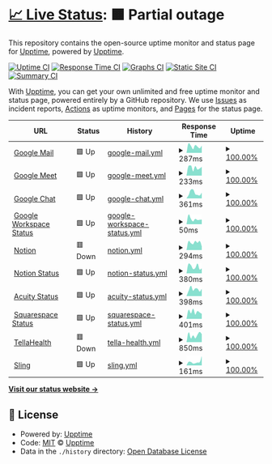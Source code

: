 # [📈 Live Status](https://upptime.github.io/upptime): <!--live status--> **🟧 Partial outage**

This repository contains the open-source uptime monitor and status page for [Upptime](https://upptime.js.org), powered by [Upptime](https://github.com/upptime/upptime).

[![Uptime CI](https://github.com/WhitecapRSC/whitecaprsc-upptime/workflows/Uptime%20CI/badge.svg)](https://github.com/WhitecapRSC/whitecaprsc-upptime/actions?query=workflow%3A%22Uptime+CI%22)
[![Response Time CI](https://github.com/WhitecapRSC/whitecaprsc-upptime/workflows/Response%20Time%20CI/badge.svg)](https://github.com/WhitecapRSC/whitecaprsc-upptime/actions?query=workflow%3A%22Response+Time+CI%22)
[![Graphs CI](https://github.com/WhitecapRSC/whitecaprsc-upptime/workflows/Graphs%20CI/badge.svg)](https://github.com/WhitecapRSC/whitecaprsc-upptime/actions?query=workflow%3A%22Graphs+CI%22)
[![Static Site CI](https://github.com/WhitecapRSC/whitecaprsc-upptime/workflows/Static%20Site%20CI/badge.svg)](https://github.com/WhitecapRSC/whitecaprsc-upptime/actions?query=workflow%3A%22Static+Site+CI%22)
[![Summary CI](https://github.com/WhitecapRSC/whitecaprsc-upptime/workflows/Summary%20CI/badge.svg)](https://github.com/WhitecapRSC/whitecaprsc-upptime/actions?query=workflow%3A%22Summary+CI%22)

With [Upptime](https://upptime.js.org), you can get your own unlimited and free uptime monitor and status page, powered entirely by a GitHub repository. We use [Issues](https://github.com/upptime/upptime/issues) as incident reports, [Actions](https://github.com/WhitecapRSC/whitecaprsc-upptime/actions) as uptime monitors, and [Pages](https://upptime.github.io/upptime) for the status page.

<!--start: status pages-->
<!-- This summary is generated by Upptime (https://github.com/upptime/upptime) -->
<!-- Do not edit this manually, your changes will be overwritten -->
<!-- prettier-ignore -->
| URL | Status | History | Response Time | Uptime |
| --- | ------ | ------- | ------------- | ------ |
| <img alt="" src="https://favicons.githubusercontent.com/mail.google.com" height="13"> [Google Mail](https://mail.google.com/mail) | 🟩 Up | [google-mail.yml](https://github.com/WhitecapRSC/whitecaprsc-upptime/commits/HEAD/history/google-mail.yml) | <details><summary><img alt="Response time graph" src="./graphs/google-mail/response-time-week.png" height="20"> 287ms</summary><br><a href="https://WhitecapRSC.github.io/whitecaprsc-upptime/history/google-mail"><img alt="Response time 239" src="https://img.shields.io/endpoint?url=https%3A%2F%2Fraw.githubusercontent.com%2FWhitecapRSC%2Fwhitecaprsc-upptime%2FHEAD%2Fapi%2Fgoogle-mail%2Fresponse-time.json"></a><br><a href="https://WhitecapRSC.github.io/whitecaprsc-upptime/history/google-mail"><img alt="24-hour response time 312" src="https://img.shields.io/endpoint?url=https%3A%2F%2Fraw.githubusercontent.com%2FWhitecapRSC%2Fwhitecaprsc-upptime%2FHEAD%2Fapi%2Fgoogle-mail%2Fresponse-time-day.json"></a><br><a href="https://WhitecapRSC.github.io/whitecaprsc-upptime/history/google-mail"><img alt="7-day response time 287" src="https://img.shields.io/endpoint?url=https%3A%2F%2Fraw.githubusercontent.com%2FWhitecapRSC%2Fwhitecaprsc-upptime%2FHEAD%2Fapi%2Fgoogle-mail%2Fresponse-time-week.json"></a><br><a href="https://WhitecapRSC.github.io/whitecaprsc-upptime/history/google-mail"><img alt="30-day response time 292" src="https://img.shields.io/endpoint?url=https%3A%2F%2Fraw.githubusercontent.com%2FWhitecapRSC%2Fwhitecaprsc-upptime%2FHEAD%2Fapi%2Fgoogle-mail%2Fresponse-time-month.json"></a><br><a href="https://WhitecapRSC.github.io/whitecaprsc-upptime/history/google-mail"><img alt="1-year response time 239" src="https://img.shields.io/endpoint?url=https%3A%2F%2Fraw.githubusercontent.com%2FWhitecapRSC%2Fwhitecaprsc-upptime%2FHEAD%2Fapi%2Fgoogle-mail%2Fresponse-time-year.json"></a></details> | <details><summary><a href="https://WhitecapRSC.github.io/whitecaprsc-upptime/history/google-mail">100.00%</a></summary><a href="https://WhitecapRSC.github.io/whitecaprsc-upptime/history/google-mail"><img alt="All-time uptime 100.00%" src="https://img.shields.io/endpoint?url=https%3A%2F%2Fraw.githubusercontent.com%2FWhitecapRSC%2Fwhitecaprsc-upptime%2FHEAD%2Fapi%2Fgoogle-mail%2Fuptime.json"></a><br><a href="https://WhitecapRSC.github.io/whitecaprsc-upptime/history/google-mail"><img alt="24-hour uptime 100.00%" src="https://img.shields.io/endpoint?url=https%3A%2F%2Fraw.githubusercontent.com%2FWhitecapRSC%2Fwhitecaprsc-upptime%2FHEAD%2Fapi%2Fgoogle-mail%2Fuptime-day.json"></a><br><a href="https://WhitecapRSC.github.io/whitecaprsc-upptime/history/google-mail"><img alt="7-day uptime 100.00%" src="https://img.shields.io/endpoint?url=https%3A%2F%2Fraw.githubusercontent.com%2FWhitecapRSC%2Fwhitecaprsc-upptime%2FHEAD%2Fapi%2Fgoogle-mail%2Fuptime-week.json"></a><br><a href="https://WhitecapRSC.github.io/whitecaprsc-upptime/history/google-mail"><img alt="30-day uptime 100.00%" src="https://img.shields.io/endpoint?url=https%3A%2F%2Fraw.githubusercontent.com%2FWhitecapRSC%2Fwhitecaprsc-upptime%2FHEAD%2Fapi%2Fgoogle-mail%2Fuptime-month.json"></a><br><a href="https://WhitecapRSC.github.io/whitecaprsc-upptime/history/google-mail"><img alt="1-year uptime 100.00%" src="https://img.shields.io/endpoint?url=https%3A%2F%2Fraw.githubusercontent.com%2FWhitecapRSC%2Fwhitecaprsc-upptime%2FHEAD%2Fapi%2Fgoogle-mail%2Fuptime-year.json"></a></details>
| <img alt="" src="https://favicons.githubusercontent.com/meet.google.com" height="13"> [Google Meet](https://meet.google.com) | 🟩 Up | [google-meet.yml](https://github.com/WhitecapRSC/whitecaprsc-upptime/commits/HEAD/history/google-meet.yml) | <details><summary><img alt="Response time graph" src="./graphs/google-meet/response-time-week.png" height="20"> 233ms</summary><br><a href="https://WhitecapRSC.github.io/whitecaprsc-upptime/history/google-meet"><img alt="Response time 200" src="https://img.shields.io/endpoint?url=https%3A%2F%2Fraw.githubusercontent.com%2FWhitecapRSC%2Fwhitecaprsc-upptime%2FHEAD%2Fapi%2Fgoogle-meet%2Fresponse-time.json"></a><br><a href="https://WhitecapRSC.github.io/whitecaprsc-upptime/history/google-meet"><img alt="24-hour response time 256" src="https://img.shields.io/endpoint?url=https%3A%2F%2Fraw.githubusercontent.com%2FWhitecapRSC%2Fwhitecaprsc-upptime%2FHEAD%2Fapi%2Fgoogle-meet%2Fresponse-time-day.json"></a><br><a href="https://WhitecapRSC.github.io/whitecaprsc-upptime/history/google-meet"><img alt="7-day response time 233" src="https://img.shields.io/endpoint?url=https%3A%2F%2Fraw.githubusercontent.com%2FWhitecapRSC%2Fwhitecaprsc-upptime%2FHEAD%2Fapi%2Fgoogle-meet%2Fresponse-time-week.json"></a><br><a href="https://WhitecapRSC.github.io/whitecaprsc-upptime/history/google-meet"><img alt="30-day response time 224" src="https://img.shields.io/endpoint?url=https%3A%2F%2Fraw.githubusercontent.com%2FWhitecapRSC%2Fwhitecaprsc-upptime%2FHEAD%2Fapi%2Fgoogle-meet%2Fresponse-time-month.json"></a><br><a href="https://WhitecapRSC.github.io/whitecaprsc-upptime/history/google-meet"><img alt="1-year response time 200" src="https://img.shields.io/endpoint?url=https%3A%2F%2Fraw.githubusercontent.com%2FWhitecapRSC%2Fwhitecaprsc-upptime%2FHEAD%2Fapi%2Fgoogle-meet%2Fresponse-time-year.json"></a></details> | <details><summary><a href="https://WhitecapRSC.github.io/whitecaprsc-upptime/history/google-meet">100.00%</a></summary><a href="https://WhitecapRSC.github.io/whitecaprsc-upptime/history/google-meet"><img alt="All-time uptime 100.00%" src="https://img.shields.io/endpoint?url=https%3A%2F%2Fraw.githubusercontent.com%2FWhitecapRSC%2Fwhitecaprsc-upptime%2FHEAD%2Fapi%2Fgoogle-meet%2Fuptime.json"></a><br><a href="https://WhitecapRSC.github.io/whitecaprsc-upptime/history/google-meet"><img alt="24-hour uptime 100.00%" src="https://img.shields.io/endpoint?url=https%3A%2F%2Fraw.githubusercontent.com%2FWhitecapRSC%2Fwhitecaprsc-upptime%2FHEAD%2Fapi%2Fgoogle-meet%2Fuptime-day.json"></a><br><a href="https://WhitecapRSC.github.io/whitecaprsc-upptime/history/google-meet"><img alt="7-day uptime 100.00%" src="https://img.shields.io/endpoint?url=https%3A%2F%2Fraw.githubusercontent.com%2FWhitecapRSC%2Fwhitecaprsc-upptime%2FHEAD%2Fapi%2Fgoogle-meet%2Fuptime-week.json"></a><br><a href="https://WhitecapRSC.github.io/whitecaprsc-upptime/history/google-meet"><img alt="30-day uptime 100.00%" src="https://img.shields.io/endpoint?url=https%3A%2F%2Fraw.githubusercontent.com%2FWhitecapRSC%2Fwhitecaprsc-upptime%2FHEAD%2Fapi%2Fgoogle-meet%2Fuptime-month.json"></a><br><a href="https://WhitecapRSC.github.io/whitecaprsc-upptime/history/google-meet"><img alt="1-year uptime 100.00%" src="https://img.shields.io/endpoint?url=https%3A%2F%2Fraw.githubusercontent.com%2FWhitecapRSC%2Fwhitecaprsc-upptime%2FHEAD%2Fapi%2Fgoogle-meet%2Fuptime-year.json"></a></details>
| <img alt="" src="https://favicons.githubusercontent.com/mail.google.com" height="13"> [Google Chat](https://mail.google.com/chat/) | 🟩 Up | [google-chat.yml](https://github.com/WhitecapRSC/whitecaprsc-upptime/commits/HEAD/history/google-chat.yml) | <details><summary><img alt="Response time graph" src="./graphs/google-chat/response-time-week.png" height="20"> 361ms</summary><br><a href="https://WhitecapRSC.github.io/whitecaprsc-upptime/history/google-chat"><img alt="Response time 303" src="https://img.shields.io/endpoint?url=https%3A%2F%2Fraw.githubusercontent.com%2FWhitecapRSC%2Fwhitecaprsc-upptime%2FHEAD%2Fapi%2Fgoogle-chat%2Fresponse-time.json"></a><br><a href="https://WhitecapRSC.github.io/whitecaprsc-upptime/history/google-chat"><img alt="24-hour response time 380" src="https://img.shields.io/endpoint?url=https%3A%2F%2Fraw.githubusercontent.com%2FWhitecapRSC%2Fwhitecaprsc-upptime%2FHEAD%2Fapi%2Fgoogle-chat%2Fresponse-time-day.json"></a><br><a href="https://WhitecapRSC.github.io/whitecaprsc-upptime/history/google-chat"><img alt="7-day response time 361" src="https://img.shields.io/endpoint?url=https%3A%2F%2Fraw.githubusercontent.com%2FWhitecapRSC%2Fwhitecaprsc-upptime%2FHEAD%2Fapi%2Fgoogle-chat%2Fresponse-time-week.json"></a><br><a href="https://WhitecapRSC.github.io/whitecaprsc-upptime/history/google-chat"><img alt="30-day response time 347" src="https://img.shields.io/endpoint?url=https%3A%2F%2Fraw.githubusercontent.com%2FWhitecapRSC%2Fwhitecaprsc-upptime%2FHEAD%2Fapi%2Fgoogle-chat%2Fresponse-time-month.json"></a><br><a href="https://WhitecapRSC.github.io/whitecaprsc-upptime/history/google-chat"><img alt="1-year response time 303" src="https://img.shields.io/endpoint?url=https%3A%2F%2Fraw.githubusercontent.com%2FWhitecapRSC%2Fwhitecaprsc-upptime%2FHEAD%2Fapi%2Fgoogle-chat%2Fresponse-time-year.json"></a></details> | <details><summary><a href="https://WhitecapRSC.github.io/whitecaprsc-upptime/history/google-chat">100.00%</a></summary><a href="https://WhitecapRSC.github.io/whitecaprsc-upptime/history/google-chat"><img alt="All-time uptime 100.00%" src="https://img.shields.io/endpoint?url=https%3A%2F%2Fraw.githubusercontent.com%2FWhitecapRSC%2Fwhitecaprsc-upptime%2FHEAD%2Fapi%2Fgoogle-chat%2Fuptime.json"></a><br><a href="https://WhitecapRSC.github.io/whitecaprsc-upptime/history/google-chat"><img alt="24-hour uptime 100.00%" src="https://img.shields.io/endpoint?url=https%3A%2F%2Fraw.githubusercontent.com%2FWhitecapRSC%2Fwhitecaprsc-upptime%2FHEAD%2Fapi%2Fgoogle-chat%2Fuptime-day.json"></a><br><a href="https://WhitecapRSC.github.io/whitecaprsc-upptime/history/google-chat"><img alt="7-day uptime 100.00%" src="https://img.shields.io/endpoint?url=https%3A%2F%2Fraw.githubusercontent.com%2FWhitecapRSC%2Fwhitecaprsc-upptime%2FHEAD%2Fapi%2Fgoogle-chat%2Fuptime-week.json"></a><br><a href="https://WhitecapRSC.github.io/whitecaprsc-upptime/history/google-chat"><img alt="30-day uptime 100.00%" src="https://img.shields.io/endpoint?url=https%3A%2F%2Fraw.githubusercontent.com%2FWhitecapRSC%2Fwhitecaprsc-upptime%2FHEAD%2Fapi%2Fgoogle-chat%2Fuptime-month.json"></a><br><a href="https://WhitecapRSC.github.io/whitecaprsc-upptime/history/google-chat"><img alt="1-year uptime 100.00%" src="https://img.shields.io/endpoint?url=https%3A%2F%2Fraw.githubusercontent.com%2FWhitecapRSC%2Fwhitecaprsc-upptime%2FHEAD%2Fapi%2Fgoogle-chat%2Fuptime-year.json"></a></details>
| <img alt="" src="https://favicons.githubusercontent.com/www.google.com" height="13"> [Google Workspace Status](https://www.google.com/appsstatus/dashboard/) | 🟩 Up | [google-workspace-status.yml](https://github.com/WhitecapRSC/whitecaprsc-upptime/commits/HEAD/history/google-workspace-status.yml) | <details><summary><img alt="Response time graph" src="./graphs/google-workspace-status/response-time-week.png" height="20"> 50ms</summary><br><a href="https://WhitecapRSC.github.io/whitecaprsc-upptime/history/google-workspace-status"><img alt="Response time 123" src="https://img.shields.io/endpoint?url=https%3A%2F%2Fraw.githubusercontent.com%2FWhitecapRSC%2Fwhitecaprsc-upptime%2FHEAD%2Fapi%2Fgoogle-workspace-status%2Fresponse-time.json"></a><br><a href="https://WhitecapRSC.github.io/whitecaprsc-upptime/history/google-workspace-status"><img alt="24-hour response time 44" src="https://img.shields.io/endpoint?url=https%3A%2F%2Fraw.githubusercontent.com%2FWhitecapRSC%2Fwhitecaprsc-upptime%2FHEAD%2Fapi%2Fgoogle-workspace-status%2Fresponse-time-day.json"></a><br><a href="https://WhitecapRSC.github.io/whitecaprsc-upptime/history/google-workspace-status"><img alt="7-day response time 50" src="https://img.shields.io/endpoint?url=https%3A%2F%2Fraw.githubusercontent.com%2FWhitecapRSC%2Fwhitecaprsc-upptime%2FHEAD%2Fapi%2Fgoogle-workspace-status%2Fresponse-time-week.json"></a><br><a href="https://WhitecapRSC.github.io/whitecaprsc-upptime/history/google-workspace-status"><img alt="30-day response time 88" src="https://img.shields.io/endpoint?url=https%3A%2F%2Fraw.githubusercontent.com%2FWhitecapRSC%2Fwhitecaprsc-upptime%2FHEAD%2Fapi%2Fgoogle-workspace-status%2Fresponse-time-month.json"></a><br><a href="https://WhitecapRSC.github.io/whitecaprsc-upptime/history/google-workspace-status"><img alt="1-year response time 123" src="https://img.shields.io/endpoint?url=https%3A%2F%2Fraw.githubusercontent.com%2FWhitecapRSC%2Fwhitecaprsc-upptime%2FHEAD%2Fapi%2Fgoogle-workspace-status%2Fresponse-time-year.json"></a></details> | <details><summary><a href="https://WhitecapRSC.github.io/whitecaprsc-upptime/history/google-workspace-status">100.00%</a></summary><a href="https://WhitecapRSC.github.io/whitecaprsc-upptime/history/google-workspace-status"><img alt="All-time uptime 100.00%" src="https://img.shields.io/endpoint?url=https%3A%2F%2Fraw.githubusercontent.com%2FWhitecapRSC%2Fwhitecaprsc-upptime%2FHEAD%2Fapi%2Fgoogle-workspace-status%2Fuptime.json"></a><br><a href="https://WhitecapRSC.github.io/whitecaprsc-upptime/history/google-workspace-status"><img alt="24-hour uptime 100.00%" src="https://img.shields.io/endpoint?url=https%3A%2F%2Fraw.githubusercontent.com%2FWhitecapRSC%2Fwhitecaprsc-upptime%2FHEAD%2Fapi%2Fgoogle-workspace-status%2Fuptime-day.json"></a><br><a href="https://WhitecapRSC.github.io/whitecaprsc-upptime/history/google-workspace-status"><img alt="7-day uptime 100.00%" src="https://img.shields.io/endpoint?url=https%3A%2F%2Fraw.githubusercontent.com%2FWhitecapRSC%2Fwhitecaprsc-upptime%2FHEAD%2Fapi%2Fgoogle-workspace-status%2Fuptime-week.json"></a><br><a href="https://WhitecapRSC.github.io/whitecaprsc-upptime/history/google-workspace-status"><img alt="30-day uptime 100.00%" src="https://img.shields.io/endpoint?url=https%3A%2F%2Fraw.githubusercontent.com%2FWhitecapRSC%2Fwhitecaprsc-upptime%2FHEAD%2Fapi%2Fgoogle-workspace-status%2Fuptime-month.json"></a><br><a href="https://WhitecapRSC.github.io/whitecaprsc-upptime/history/google-workspace-status"><img alt="1-year uptime 100.00%" src="https://img.shields.io/endpoint?url=https%3A%2F%2Fraw.githubusercontent.com%2FWhitecapRSC%2Fwhitecaprsc-upptime%2FHEAD%2Fapi%2Fgoogle-workspace-status%2Fuptime-year.json"></a></details>
| <img alt="" src="https://favicons.githubusercontent.com/notion.so" height="13"> [Notion](https://notion.so) | 🟥 Down | [notion.yml](https://github.com/WhitecapRSC/whitecaprsc-upptime/commits/HEAD/history/notion.yml) | <details><summary><img alt="Response time graph" src="./graphs/notion/response-time-week.png" height="20"> 294ms</summary><br><a href="https://WhitecapRSC.github.io/whitecaprsc-upptime/history/notion"><img alt="Response time 403" src="https://img.shields.io/endpoint?url=https%3A%2F%2Fraw.githubusercontent.com%2FWhitecapRSC%2Fwhitecaprsc-upptime%2FHEAD%2Fapi%2Fnotion%2Fresponse-time.json"></a><br><a href="https://WhitecapRSC.github.io/whitecaprsc-upptime/history/notion"><img alt="24-hour response time 143" src="https://img.shields.io/endpoint?url=https%3A%2F%2Fraw.githubusercontent.com%2FWhitecapRSC%2Fwhitecaprsc-upptime%2FHEAD%2Fapi%2Fnotion%2Fresponse-time-day.json"></a><br><a href="https://WhitecapRSC.github.io/whitecaprsc-upptime/history/notion"><img alt="7-day response time 294" src="https://img.shields.io/endpoint?url=https%3A%2F%2Fraw.githubusercontent.com%2FWhitecapRSC%2Fwhitecaprsc-upptime%2FHEAD%2Fapi%2Fnotion%2Fresponse-time-week.json"></a><br><a href="https://WhitecapRSC.github.io/whitecaprsc-upptime/history/notion"><img alt="30-day response time 352" src="https://img.shields.io/endpoint?url=https%3A%2F%2Fraw.githubusercontent.com%2FWhitecapRSC%2Fwhitecaprsc-upptime%2FHEAD%2Fapi%2Fnotion%2Fresponse-time-month.json"></a><br><a href="https://WhitecapRSC.github.io/whitecaprsc-upptime/history/notion"><img alt="1-year response time 403" src="https://img.shields.io/endpoint?url=https%3A%2F%2Fraw.githubusercontent.com%2FWhitecapRSC%2Fwhitecaprsc-upptime%2FHEAD%2Fapi%2Fnotion%2Fresponse-time-year.json"></a></details> | <details><summary><a href="https://WhitecapRSC.github.io/whitecaprsc-upptime/history/notion">100.00%</a></summary><a href="https://WhitecapRSC.github.io/whitecaprsc-upptime/history/notion"><img alt="All-time uptime 99.50%" src="https://img.shields.io/endpoint?url=https%3A%2F%2Fraw.githubusercontent.com%2FWhitecapRSC%2Fwhitecaprsc-upptime%2FHEAD%2Fapi%2Fnotion%2Fuptime.json"></a><br><a href="https://WhitecapRSC.github.io/whitecaprsc-upptime/history/notion"><img alt="24-hour uptime 99.99%" src="https://img.shields.io/endpoint?url=https%3A%2F%2Fraw.githubusercontent.com%2FWhitecapRSC%2Fwhitecaprsc-upptime%2FHEAD%2Fapi%2Fnotion%2Fuptime-day.json"></a><br><a href="https://WhitecapRSC.github.io/whitecaprsc-upptime/history/notion"><img alt="7-day uptime 100.00%" src="https://img.shields.io/endpoint?url=https%3A%2F%2Fraw.githubusercontent.com%2FWhitecapRSC%2Fwhitecaprsc-upptime%2FHEAD%2Fapi%2Fnotion%2Fuptime-week.json"></a><br><a href="https://WhitecapRSC.github.io/whitecaprsc-upptime/history/notion"><img alt="30-day uptime 98.93%" src="https://img.shields.io/endpoint?url=https%3A%2F%2Fraw.githubusercontent.com%2FWhitecapRSC%2Fwhitecaprsc-upptime%2FHEAD%2Fapi%2Fnotion%2Fuptime-month.json"></a><br><a href="https://WhitecapRSC.github.io/whitecaprsc-upptime/history/notion"><img alt="1-year uptime 99.50%" src="https://img.shields.io/endpoint?url=https%3A%2F%2Fraw.githubusercontent.com%2FWhitecapRSC%2Fwhitecaprsc-upptime%2FHEAD%2Fapi%2Fnotion%2Fuptime-year.json"></a></details>
| <img alt="" src="https://favicons.githubusercontent.com/status.notion.so" height="13"> [Notion Status](https://status.notion.so/) | 🟩 Up | [notion-status.yml](https://github.com/WhitecapRSC/whitecaprsc-upptime/commits/HEAD/history/notion-status.yml) | <details><summary><img alt="Response time graph" src="./graphs/notion-status/response-time-week.png" height="20"> 380ms</summary><br><a href="https://WhitecapRSC.github.io/whitecaprsc-upptime/history/notion-status"><img alt="Response time 322" src="https://img.shields.io/endpoint?url=https%3A%2F%2Fraw.githubusercontent.com%2FWhitecapRSC%2Fwhitecaprsc-upptime%2FHEAD%2Fapi%2Fnotion-status%2Fresponse-time.json"></a><br><a href="https://WhitecapRSC.github.io/whitecaprsc-upptime/history/notion-status"><img alt="24-hour response time 279" src="https://img.shields.io/endpoint?url=https%3A%2F%2Fraw.githubusercontent.com%2FWhitecapRSC%2Fwhitecaprsc-upptime%2FHEAD%2Fapi%2Fnotion-status%2Fresponse-time-day.json"></a><br><a href="https://WhitecapRSC.github.io/whitecaprsc-upptime/history/notion-status"><img alt="7-day response time 380" src="https://img.shields.io/endpoint?url=https%3A%2F%2Fraw.githubusercontent.com%2FWhitecapRSC%2Fwhitecaprsc-upptime%2FHEAD%2Fapi%2Fnotion-status%2Fresponse-time-week.json"></a><br><a href="https://WhitecapRSC.github.io/whitecaprsc-upptime/history/notion-status"><img alt="30-day response time 414" src="https://img.shields.io/endpoint?url=https%3A%2F%2Fraw.githubusercontent.com%2FWhitecapRSC%2Fwhitecaprsc-upptime%2FHEAD%2Fapi%2Fnotion-status%2Fresponse-time-month.json"></a><br><a href="https://WhitecapRSC.github.io/whitecaprsc-upptime/history/notion-status"><img alt="1-year response time 322" src="https://img.shields.io/endpoint?url=https%3A%2F%2Fraw.githubusercontent.com%2FWhitecapRSC%2Fwhitecaprsc-upptime%2FHEAD%2Fapi%2Fnotion-status%2Fresponse-time-year.json"></a></details> | <details><summary><a href="https://WhitecapRSC.github.io/whitecaprsc-upptime/history/notion-status">100.00%</a></summary><a href="https://WhitecapRSC.github.io/whitecaprsc-upptime/history/notion-status"><img alt="All-time uptime 100.00%" src="https://img.shields.io/endpoint?url=https%3A%2F%2Fraw.githubusercontent.com%2FWhitecapRSC%2Fwhitecaprsc-upptime%2FHEAD%2Fapi%2Fnotion-status%2Fuptime.json"></a><br><a href="https://WhitecapRSC.github.io/whitecaprsc-upptime/history/notion-status"><img alt="24-hour uptime 100.00%" src="https://img.shields.io/endpoint?url=https%3A%2F%2Fraw.githubusercontent.com%2FWhitecapRSC%2Fwhitecaprsc-upptime%2FHEAD%2Fapi%2Fnotion-status%2Fuptime-day.json"></a><br><a href="https://WhitecapRSC.github.io/whitecaprsc-upptime/history/notion-status"><img alt="7-day uptime 100.00%" src="https://img.shields.io/endpoint?url=https%3A%2F%2Fraw.githubusercontent.com%2FWhitecapRSC%2Fwhitecaprsc-upptime%2FHEAD%2Fapi%2Fnotion-status%2Fuptime-week.json"></a><br><a href="https://WhitecapRSC.github.io/whitecaprsc-upptime/history/notion-status"><img alt="30-day uptime 100.00%" src="https://img.shields.io/endpoint?url=https%3A%2F%2Fraw.githubusercontent.com%2FWhitecapRSC%2Fwhitecaprsc-upptime%2FHEAD%2Fapi%2Fnotion-status%2Fuptime-month.json"></a><br><a href="https://WhitecapRSC.github.io/whitecaprsc-upptime/history/notion-status"><img alt="1-year uptime 100.00%" src="https://img.shields.io/endpoint?url=https%3A%2F%2Fraw.githubusercontent.com%2FWhitecapRSC%2Fwhitecaprsc-upptime%2FHEAD%2Fapi%2Fnotion-status%2Fuptime-year.json"></a></details>
| <img alt="" src="https://favicons.githubusercontent.com/status.acuityscheduling.com" height="13"> [Acuity Status](https://status.acuityscheduling.com/) | 🟩 Up | [acuity-status.yml](https://github.com/WhitecapRSC/whitecaprsc-upptime/commits/HEAD/history/acuity-status.yml) | <details><summary><img alt="Response time graph" src="./graphs/acuity-status/response-time-week.png" height="20"> 398ms</summary><br><a href="https://WhitecapRSC.github.io/whitecaprsc-upptime/history/acuity-status"><img alt="Response time 371" src="https://img.shields.io/endpoint?url=https%3A%2F%2Fraw.githubusercontent.com%2FWhitecapRSC%2Fwhitecaprsc-upptime%2FHEAD%2Fapi%2Facuity-status%2Fresponse-time.json"></a><br><a href="https://WhitecapRSC.github.io/whitecaprsc-upptime/history/acuity-status"><img alt="24-hour response time 414" src="https://img.shields.io/endpoint?url=https%3A%2F%2Fraw.githubusercontent.com%2FWhitecapRSC%2Fwhitecaprsc-upptime%2FHEAD%2Fapi%2Facuity-status%2Fresponse-time-day.json"></a><br><a href="https://WhitecapRSC.github.io/whitecaprsc-upptime/history/acuity-status"><img alt="7-day response time 398" src="https://img.shields.io/endpoint?url=https%3A%2F%2Fraw.githubusercontent.com%2FWhitecapRSC%2Fwhitecaprsc-upptime%2FHEAD%2Fapi%2Facuity-status%2Fresponse-time-week.json"></a><br><a href="https://WhitecapRSC.github.io/whitecaprsc-upptime/history/acuity-status"><img alt="30-day response time 458" src="https://img.shields.io/endpoint?url=https%3A%2F%2Fraw.githubusercontent.com%2FWhitecapRSC%2Fwhitecaprsc-upptime%2FHEAD%2Fapi%2Facuity-status%2Fresponse-time-month.json"></a><br><a href="https://WhitecapRSC.github.io/whitecaprsc-upptime/history/acuity-status"><img alt="1-year response time 371" src="https://img.shields.io/endpoint?url=https%3A%2F%2Fraw.githubusercontent.com%2FWhitecapRSC%2Fwhitecaprsc-upptime%2FHEAD%2Fapi%2Facuity-status%2Fresponse-time-year.json"></a></details> | <details><summary><a href="https://WhitecapRSC.github.io/whitecaprsc-upptime/history/acuity-status">100.00%</a></summary><a href="https://WhitecapRSC.github.io/whitecaprsc-upptime/history/acuity-status"><img alt="All-time uptime 100.00%" src="https://img.shields.io/endpoint?url=https%3A%2F%2Fraw.githubusercontent.com%2FWhitecapRSC%2Fwhitecaprsc-upptime%2FHEAD%2Fapi%2Facuity-status%2Fuptime.json"></a><br><a href="https://WhitecapRSC.github.io/whitecaprsc-upptime/history/acuity-status"><img alt="24-hour uptime 100.00%" src="https://img.shields.io/endpoint?url=https%3A%2F%2Fraw.githubusercontent.com%2FWhitecapRSC%2Fwhitecaprsc-upptime%2FHEAD%2Fapi%2Facuity-status%2Fuptime-day.json"></a><br><a href="https://WhitecapRSC.github.io/whitecaprsc-upptime/history/acuity-status"><img alt="7-day uptime 100.00%" src="https://img.shields.io/endpoint?url=https%3A%2F%2Fraw.githubusercontent.com%2FWhitecapRSC%2Fwhitecaprsc-upptime%2FHEAD%2Fapi%2Facuity-status%2Fuptime-week.json"></a><br><a href="https://WhitecapRSC.github.io/whitecaprsc-upptime/history/acuity-status"><img alt="30-day uptime 100.00%" src="https://img.shields.io/endpoint?url=https%3A%2F%2Fraw.githubusercontent.com%2FWhitecapRSC%2Fwhitecaprsc-upptime%2FHEAD%2Fapi%2Facuity-status%2Fuptime-month.json"></a><br><a href="https://WhitecapRSC.github.io/whitecaprsc-upptime/history/acuity-status"><img alt="1-year uptime 100.00%" src="https://img.shields.io/endpoint?url=https%3A%2F%2Fraw.githubusercontent.com%2FWhitecapRSC%2Fwhitecaprsc-upptime%2FHEAD%2Fapi%2Facuity-status%2Fuptime-year.json"></a></details>
| <img alt="" src="https://favicons.githubusercontent.com/status.squarespace.com" height="13"> [Squarespace Status](https://status.squarespace.com/) | 🟩 Up | [squarespace-status.yml](https://github.com/WhitecapRSC/whitecaprsc-upptime/commits/HEAD/history/squarespace-status.yml) | <details><summary><img alt="Response time graph" src="./graphs/squarespace-status/response-time-week.png" height="20"> 401ms</summary><br><a href="https://WhitecapRSC.github.io/whitecaprsc-upptime/history/squarespace-status"><img alt="Response time 352" src="https://img.shields.io/endpoint?url=https%3A%2F%2Fraw.githubusercontent.com%2FWhitecapRSC%2Fwhitecaprsc-upptime%2FHEAD%2Fapi%2Fsquarespace-status%2Fresponse-time.json"></a><br><a href="https://WhitecapRSC.github.io/whitecaprsc-upptime/history/squarespace-status"><img alt="24-hour response time 294" src="https://img.shields.io/endpoint?url=https%3A%2F%2Fraw.githubusercontent.com%2FWhitecapRSC%2Fwhitecaprsc-upptime%2FHEAD%2Fapi%2Fsquarespace-status%2Fresponse-time-day.json"></a><br><a href="https://WhitecapRSC.github.io/whitecaprsc-upptime/history/squarespace-status"><img alt="7-day response time 401" src="https://img.shields.io/endpoint?url=https%3A%2F%2Fraw.githubusercontent.com%2FWhitecapRSC%2Fwhitecaprsc-upptime%2FHEAD%2Fapi%2Fsquarespace-status%2Fresponse-time-week.json"></a><br><a href="https://WhitecapRSC.github.io/whitecaprsc-upptime/history/squarespace-status"><img alt="30-day response time 406" src="https://img.shields.io/endpoint?url=https%3A%2F%2Fraw.githubusercontent.com%2FWhitecapRSC%2Fwhitecaprsc-upptime%2FHEAD%2Fapi%2Fsquarespace-status%2Fresponse-time-month.json"></a><br><a href="https://WhitecapRSC.github.io/whitecaprsc-upptime/history/squarespace-status"><img alt="1-year response time 352" src="https://img.shields.io/endpoint?url=https%3A%2F%2Fraw.githubusercontent.com%2FWhitecapRSC%2Fwhitecaprsc-upptime%2FHEAD%2Fapi%2Fsquarespace-status%2Fresponse-time-year.json"></a></details> | <details><summary><a href="https://WhitecapRSC.github.io/whitecaprsc-upptime/history/squarespace-status">100.00%</a></summary><a href="https://WhitecapRSC.github.io/whitecaprsc-upptime/history/squarespace-status"><img alt="All-time uptime 100.00%" src="https://img.shields.io/endpoint?url=https%3A%2F%2Fraw.githubusercontent.com%2FWhitecapRSC%2Fwhitecaprsc-upptime%2FHEAD%2Fapi%2Fsquarespace-status%2Fuptime.json"></a><br><a href="https://WhitecapRSC.github.io/whitecaprsc-upptime/history/squarespace-status"><img alt="24-hour uptime 100.00%" src="https://img.shields.io/endpoint?url=https%3A%2F%2Fraw.githubusercontent.com%2FWhitecapRSC%2Fwhitecaprsc-upptime%2FHEAD%2Fapi%2Fsquarespace-status%2Fuptime-day.json"></a><br><a href="https://WhitecapRSC.github.io/whitecaprsc-upptime/history/squarespace-status"><img alt="7-day uptime 100.00%" src="https://img.shields.io/endpoint?url=https%3A%2F%2Fraw.githubusercontent.com%2FWhitecapRSC%2Fwhitecaprsc-upptime%2FHEAD%2Fapi%2Fsquarespace-status%2Fuptime-week.json"></a><br><a href="https://WhitecapRSC.github.io/whitecaprsc-upptime/history/squarespace-status"><img alt="30-day uptime 100.00%" src="https://img.shields.io/endpoint?url=https%3A%2F%2Fraw.githubusercontent.com%2FWhitecapRSC%2Fwhitecaprsc-upptime%2FHEAD%2Fapi%2Fsquarespace-status%2Fuptime-month.json"></a><br><a href="https://WhitecapRSC.github.io/whitecaprsc-upptime/history/squarespace-status"><img alt="1-year uptime 100.00%" src="https://img.shields.io/endpoint?url=https%3A%2F%2Fraw.githubusercontent.com%2FWhitecapRSC%2Fwhitecaprsc-upptime%2FHEAD%2Fapi%2Fsquarespace-status%2Fuptime-year.json"></a></details>
| <img alt="" src="https://favicons.githubusercontent.com/tellahealth.ca" height="13"> [TellaHealth](https://tellahealth.ca) | 🟥 Down | [tella-health.yml](https://github.com/WhitecapRSC/whitecaprsc-upptime/commits/HEAD/history/tella-health.yml) | <details><summary><img alt="Response time graph" src="./graphs/tella-health/response-time-week.png" height="20"> 850ms</summary><br><a href="https://WhitecapRSC.github.io/whitecaprsc-upptime/history/tella-health"><img alt="Response time 557" src="https://img.shields.io/endpoint?url=https%3A%2F%2Fraw.githubusercontent.com%2FWhitecapRSC%2Fwhitecaprsc-upptime%2FHEAD%2Fapi%2Ftella-health%2Fresponse-time.json"></a><br><a href="https://WhitecapRSC.github.io/whitecaprsc-upptime/history/tella-health"><img alt="24-hour response time 598" src="https://img.shields.io/endpoint?url=https%3A%2F%2Fraw.githubusercontent.com%2FWhitecapRSC%2Fwhitecaprsc-upptime%2FHEAD%2Fapi%2Ftella-health%2Fresponse-time-day.json"></a><br><a href="https://WhitecapRSC.github.io/whitecaprsc-upptime/history/tella-health"><img alt="7-day response time 850" src="https://img.shields.io/endpoint?url=https%3A%2F%2Fraw.githubusercontent.com%2FWhitecapRSC%2Fwhitecaprsc-upptime%2FHEAD%2Fapi%2Ftella-health%2Fresponse-time-week.json"></a><br><a href="https://WhitecapRSC.github.io/whitecaprsc-upptime/history/tella-health"><img alt="30-day response time 940" src="https://img.shields.io/endpoint?url=https%3A%2F%2Fraw.githubusercontent.com%2FWhitecapRSC%2Fwhitecaprsc-upptime%2FHEAD%2Fapi%2Ftella-health%2Fresponse-time-month.json"></a><br><a href="https://WhitecapRSC.github.io/whitecaprsc-upptime/history/tella-health"><img alt="1-year response time 557" src="https://img.shields.io/endpoint?url=https%3A%2F%2Fraw.githubusercontent.com%2FWhitecapRSC%2Fwhitecaprsc-upptime%2FHEAD%2Fapi%2Ftella-health%2Fresponse-time-year.json"></a></details> | <details><summary><a href="https://WhitecapRSC.github.io/whitecaprsc-upptime/history/tella-health">100.00%</a></summary><a href="https://WhitecapRSC.github.io/whitecaprsc-upptime/history/tella-health"><img alt="All-time uptime 100.00%" src="https://img.shields.io/endpoint?url=https%3A%2F%2Fraw.githubusercontent.com%2FWhitecapRSC%2Fwhitecaprsc-upptime%2FHEAD%2Fapi%2Ftella-health%2Fuptime.json"></a><br><a href="https://WhitecapRSC.github.io/whitecaprsc-upptime/history/tella-health"><img alt="24-hour uptime 99.99%" src="https://img.shields.io/endpoint?url=https%3A%2F%2Fraw.githubusercontent.com%2FWhitecapRSC%2Fwhitecaprsc-upptime%2FHEAD%2Fapi%2Ftella-health%2Fuptime-day.json"></a><br><a href="https://WhitecapRSC.github.io/whitecaprsc-upptime/history/tella-health"><img alt="7-day uptime 100.00%" src="https://img.shields.io/endpoint?url=https%3A%2F%2Fraw.githubusercontent.com%2FWhitecapRSC%2Fwhitecaprsc-upptime%2FHEAD%2Fapi%2Ftella-health%2Fuptime-week.json"></a><br><a href="https://WhitecapRSC.github.io/whitecaprsc-upptime/history/tella-health"><img alt="30-day uptime 100.00%" src="https://img.shields.io/endpoint?url=https%3A%2F%2Fraw.githubusercontent.com%2FWhitecapRSC%2Fwhitecaprsc-upptime%2FHEAD%2Fapi%2Ftella-health%2Fuptime-month.json"></a><br><a href="https://WhitecapRSC.github.io/whitecaprsc-upptime/history/tella-health"><img alt="1-year uptime 100.00%" src="https://img.shields.io/endpoint?url=https%3A%2F%2Fraw.githubusercontent.com%2FWhitecapRSC%2Fwhitecaprsc-upptime%2FHEAD%2Fapi%2Ftella-health%2Fuptime-year.json"></a></details>
| <img alt="" src="https://favicons.githubusercontent.com/getsling.com" height="13"> [Sling](https://getsling.com) | 🟩 Up | [sling.yml](https://github.com/WhitecapRSC/whitecaprsc-upptime/commits/HEAD/history/sling.yml) | <details><summary><img alt="Response time graph" src="./graphs/sling/response-time-week.png" height="20"> 161ms</summary><br><a href="https://WhitecapRSC.github.io/whitecaprsc-upptime/history/sling"><img alt="Response time 114" src="https://img.shields.io/endpoint?url=https%3A%2F%2Fraw.githubusercontent.com%2FWhitecapRSC%2Fwhitecaprsc-upptime%2FHEAD%2Fapi%2Fsling%2Fresponse-time.json"></a><br><a href="https://WhitecapRSC.github.io/whitecaprsc-upptime/history/sling"><img alt="24-hour response time 402" src="https://img.shields.io/endpoint?url=https%3A%2F%2Fraw.githubusercontent.com%2FWhitecapRSC%2Fwhitecaprsc-upptime%2FHEAD%2Fapi%2Fsling%2Fresponse-time-day.json"></a><br><a href="https://WhitecapRSC.github.io/whitecaprsc-upptime/history/sling"><img alt="7-day response time 161" src="https://img.shields.io/endpoint?url=https%3A%2F%2Fraw.githubusercontent.com%2FWhitecapRSC%2Fwhitecaprsc-upptime%2FHEAD%2Fapi%2Fsling%2Fresponse-time-week.json"></a><br><a href="https://WhitecapRSC.github.io/whitecaprsc-upptime/history/sling"><img alt="30-day response time 123" src="https://img.shields.io/endpoint?url=https%3A%2F%2Fraw.githubusercontent.com%2FWhitecapRSC%2Fwhitecaprsc-upptime%2FHEAD%2Fapi%2Fsling%2Fresponse-time-month.json"></a><br><a href="https://WhitecapRSC.github.io/whitecaprsc-upptime/history/sling"><img alt="1-year response time 114" src="https://img.shields.io/endpoint?url=https%3A%2F%2Fraw.githubusercontent.com%2FWhitecapRSC%2Fwhitecaprsc-upptime%2FHEAD%2Fapi%2Fsling%2Fresponse-time-year.json"></a></details> | <details><summary><a href="https://WhitecapRSC.github.io/whitecaprsc-upptime/history/sling">100.00%</a></summary><a href="https://WhitecapRSC.github.io/whitecaprsc-upptime/history/sling"><img alt="All-time uptime 100.00%" src="https://img.shields.io/endpoint?url=https%3A%2F%2Fraw.githubusercontent.com%2FWhitecapRSC%2Fwhitecaprsc-upptime%2FHEAD%2Fapi%2Fsling%2Fuptime.json"></a><br><a href="https://WhitecapRSC.github.io/whitecaprsc-upptime/history/sling"><img alt="24-hour uptime 100.00%" src="https://img.shields.io/endpoint?url=https%3A%2F%2Fraw.githubusercontent.com%2FWhitecapRSC%2Fwhitecaprsc-upptime%2FHEAD%2Fapi%2Fsling%2Fuptime-day.json"></a><br><a href="https://WhitecapRSC.github.io/whitecaprsc-upptime/history/sling"><img alt="7-day uptime 100.00%" src="https://img.shields.io/endpoint?url=https%3A%2F%2Fraw.githubusercontent.com%2FWhitecapRSC%2Fwhitecaprsc-upptime%2FHEAD%2Fapi%2Fsling%2Fuptime-week.json"></a><br><a href="https://WhitecapRSC.github.io/whitecaprsc-upptime/history/sling"><img alt="30-day uptime 100.00%" src="https://img.shields.io/endpoint?url=https%3A%2F%2Fraw.githubusercontent.com%2FWhitecapRSC%2Fwhitecaprsc-upptime%2FHEAD%2Fapi%2Fsling%2Fuptime-month.json"></a><br><a href="https://WhitecapRSC.github.io/whitecaprsc-upptime/history/sling"><img alt="1-year uptime 100.00%" src="https://img.shields.io/endpoint?url=https%3A%2F%2Fraw.githubusercontent.com%2FWhitecapRSC%2Fwhitecaprsc-upptime%2FHEAD%2Fapi%2Fsling%2Fuptime-year.json"></a></details>

<!--end: status pages-->

[**Visit our status website →**](https://upptime.github.io/upptime)

## 📄 License

- Powered by: [Upptime](https://github.com/upptime/upptime)
- Code: [MIT](./LICENSE) © [Upptime](https://upptime.js.org)
- Data in the `./history` directory: [Open Database License](https://opendatacommons.org/licenses/odbl/1-0/)
